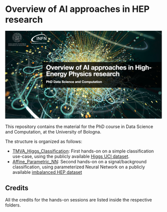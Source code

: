 # Overview of AI approaches in HEP research

![home](images/home.png)


This repository contains the material for the PhD course in Data Science and Computation, at the University of Bologna.

The structure is organized as follows:


-  [TMVA_Higgs_Classification](TMVA_Higgs_Classification/): First hands-on on a simple classification use-case, using the publicly available [Higgs UCI dataset](http://archive.ics.uci.edu/ml/datasets/HIGGS). 
-  [Affine_Parametric_NN](Affine_Parametric_NN/): Second hands-on on a signal/background classification, using parameterized Neural Network on a publicly available [imbalanced HEP dataset](https://zenodo.org/records/6453048)


## Credits
All the credits for the hands-on sessions are listed inside the respective folders.